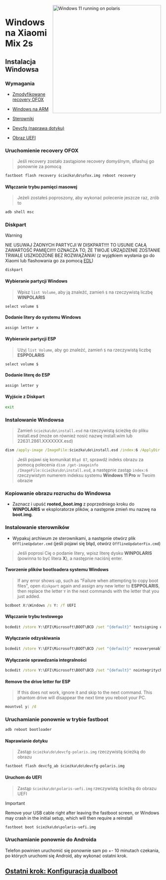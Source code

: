 <img align="right" src="https://github.com/n00b69/woa-polaris/blob/main/polaris.png" width="350" alt="Windows 11 running on polaris">

# Windows na Xiaomi Mix 2s

## Instalacja Windowsa

### Wymagania
- [Zmodyfikowane recovery OFOX](https://github.com/n00b69/woa-polaris/releases/download/Files/ofox.img)

- [Windows na ARM](https://arkt-7.github.io/woawin/)
  
- [Sterowniki](https://github.com/n00b69/woa-polaris/releases/tag/Drivers)

- [Devcfg (naprawa dotyku)](https://github.com/n00b69/woa-polaris/releases/download/Files/devcfg-polaris.img)

- [Obraz UEFI](https://github.com/n00b69/woa-polaris/releases/tag/UEFI)

### Uruchomienie recovery OFOX
> Jeśli recovery zostało zastąpione recovery domyślnym, sflashuj go ponownie za pomocą
```cmd
fastboot flash recovery ścieżka\do\ofox.img reboot recovery
```

#### Włączanie trybu pamięci masowej
> Jeżeli zostałeś poproszony, aby wykonać polecenie jeszcze raz, zrób to
```cmd
adb shell msc
```

### Diskpart
> [!WARNING]
> NIE USUWAJ ŻADNYCH PARTYCJI W DISKPART!!!! TO USUNIE CAŁĄ ZAWARTOŚĆ PAMIĘCI!!!! OZNACZA TO, ŻE TWOJE URZĄDZENIE ZOSTANIE TRWALE USZKODZONE BEZ ROZWIĄZANIA! (z wyjątkiem wysłania go do Xiaomi lub flashowania go za pomocą [EDL](edl.md))
```cmd
diskpart
```

#### Wybieranie partycji Windows
> Wpisz `list Volume`, aby ją znaleźć, zamień `$` na rzeczywistą liczbę **WINPOLARIS**
```diskpart
select volume $
```

#### Dodanie litery do systemu Windows
```cmd
assign letter x
```

#### Wybieranie partycji ESP
> Użyj `list Volume`, aby go znaleźć, zamień `$` na rzeczywistą liczbę **ESPPOLARIS**
```diskpart
select volume $
```

#### Dodanie literę do ESP
```cmd
assign letter y
```

#### Wyjście z Diskpart
```cmd
exit
```

### Instalowanie Windowsa
> Zamień `ścieżka\do\install.esd` na rzeczywistą ścieżkę do pliku install.esd (może on również nosić nazwę install.wim lub 22631.2861.XXXXXXX.esd)
```cmd
dism /apply-image /ImageFile:ścieżka\do\install.esd /index:6 /ApplyDir:X:\
```

> Jeśli pojawi się komunikat `Błąd 87`, sprawdź indeks obrazu za pomocą polecenia `dism /get-imageinfo /ImageFile:ścieżka\do\install.esd`, a następnie zastąp `index:6` rzeczywistym numerem indeksu systemu **Windows 11 Pro** w Twoim obrazie

### Kopiowanie obrazu rozruchu do Windowsa
- Zaznacz i upuść **rooted_boot.img** z poprzedniego kroku do **WINPOLARIS** w eksploratorze plików, a następnie zmień mu nazwę na **boot.img**.

### Instalowanie sterowników
- Wypakuj archiwum ze sterownikami, a następnie otwórz plik `OfflineUpdater.cmd` (jeśli pojawi się błąd, otwórz `OfflineUpdaterFix.cmd`)
 
> Jeśli poprosi Cię o podanie litery, wpisz literę dysku **WINPOLARIS** (powinna to być litera **X**), a następnie naciśnij enter.

#### Tworzenie plików bootloadera systemu Windows
> If any error shows up, such as "Failure when attempting to copy boot files", open `diskpart` again and assign any new letter to **ESPPOLARIS**, then replace the letter `Y` in the next commands with the letter that you just added.
```cmd
bcdboot X:\Windows /s Y: /f UEFI
```

#### Włączanie trybu testowego
```cmd
bcdedit /store Y:\EFI\Microsoft\BOOT\BCD /set "{default}" testsigning on
```

#### Wyłączanie odzyskiwania
```cmd
bcdedit /store Y:\EFI\Microsoft\BOOT\BCD /set "{default}" recoveryenabled no
```

#### Wyłączanie sprawdzania integralności
```cmd
bcdedit /store Y:\EFI\Microsoft\BOOT\BCD /set "{default}" nointegritychecks on
```

#### Remove the drive letter for ESP
> If this does not work, ignore it and skip to the next command. This phantom drive will disappear the next time you reboot your PC.
```cmd
mountvol y: /d
```

### Uruchamianie ponownie w trybie fastboot
```cmd
adb reboot bootloader
```

#### Naprawianie dotyku
> Zastąp `ścieżka\do\devcfg-polaris.img` rzeczywistą ścieżką do obrazu
```cmd
fastboot flash devcfg_ab ścieżka\do\devcfg-polaris.img
```

#### Uruchom do UEFI
> Zastąp `ścieżka\do\polaris-uefi.img` rzeczywistą ścieżką do obrazu UEFI

> [!Important]
> Remove your USB cable right after leaving the fastboot screen, or Windows may crash in the initial setup, which will then require a reinstall
```cmd
fastboot boot ścieżka\do\polaris-uefi.img
```

### Uruchamianie ponownie do Androida
Telefon powinien uruchomić się ponownie sam po +- 10 minutach czekania, po których uruchomi się Android, aby wykonać ostatni krok.

## [Ostatni krok: Konfiguracja dualboot](4-dualboot.md)

















